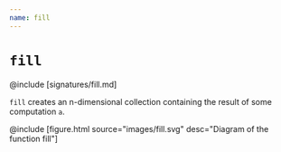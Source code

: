 ```yaml
---
name: fill
---
```


# `fill`

@include [signatures/fill.md]

`fill` creates an n-dimensional collection containing the result of some computation `a`.

@include [figure.html source="images/fill.svg" desc="Diagram of the function fill"]
